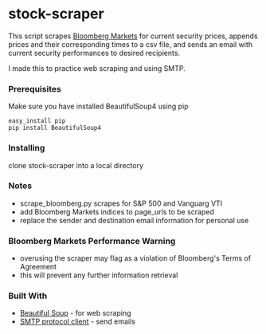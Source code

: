 # stock-scraper

This script scrapes [Bloomberg Markets](https://www.bloomberg.com/markets) for current security prices, appends prices and their corresponding times to a csv file, and sends an email with current security performances to desired recipients.

I made this to practice web scraping and using SMTP.

### Prerequisites

Make sure you have installed BeautifulSoup4 using pip

```
easy_install pip
pip install BeautifulSoup4
```

### Installing

clone stock-scraper into a local directory

### Notes
* scrape_bloomberg.py scrapes for S&P 500 and Vanguarg VTI
* add Bloomberg Markets indices to page_urls to be scraped
* replace the sender and destination email information for personal use

### Bloomberg Markets Performance Warning
* overusing the scraper may flag as a violation of Bloomberg's Terms of Agreement
* this will prevent any further information retrieval

### Built With

* [Beautiful Soup](https://www.crummy.com/software/BeautifulSoup/?) - for web scraping
* [SMTP protocol client](https://docs.python.org/2/library/smtplib.html) - send emails